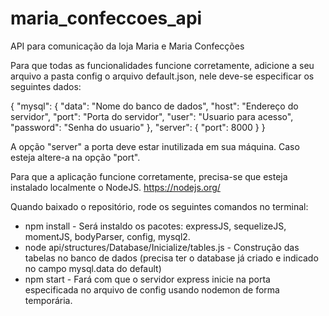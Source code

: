 # maria_confeccoes_api
API para comunicação da loja Maria e Maria Confecções

Para que todas as funcionalidades funcione corretamente, adicione a seu arquivo a pasta config o arquivo default.json, nele deve-se especificar os seguintes dados:

{
    "mysql": {
        "data": "Nome do banco de dados",
        "host": "Endereço do servidor",
        "port": "Porta do servidor",
        "user": "Usuario para acesso",
        "password": "Senha do usuario"
    },
    "server": {
        "port": 8000
    }
}

A opção "server" a porta deve estar inutilizada em sua máquina. Caso esteja altere-a na opção "port".

Para que a aplicação funcione corretamente, precisa-se que esteja instalado localmente o NodeJS.
https://nodejs.org/

Quando baixado o repositório, rode os seguintes comandos no terminal:
- npm install  -  Será instaldo os pacotes: expressJS, sequelizeJS, momentJS, bodyParser, config, mysql2.
- node api/structures/Database/Inicialize/tables.js  -  Construção das tabelas no banco de dados (precisa ter o database já criado e indicado no campo mysql.data do default)
- npm start  -  Fará com que o servidor express inicie na porta especificada no arquivo de config usando nodemon de forma temporária.
